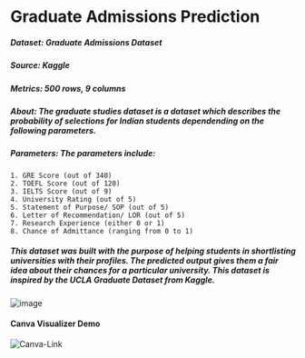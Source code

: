 # Graduate Admissions Prediction

##### Dataset: Graduate Admissions Dataset
##### Source: Kaggle
##### Metrics: 500 rows, 9 columns
##### About: The graduate studies dataset is a dataset which describes the probability of selections for Indian students dependending on the following parameters.
##### Parameters: The parameters include:
    1. GRE Score (out of 340)
    2. TOEFL Score (out of 120)
    3. IELTS Score (out of 9)
    4. University Rating (out of 5)
    5. Statement of Purpose/ SOP (out of 5)
    6. Letter of Recommendation/ LOR (out of 5)
    7. Research Experience (either 0 or 1)
    8. Chance of Admittance (ranging from 0 to 1)
##### This dataset was built with the purpose of helping students in shortlisting universities with their profiles. The predicted output gives them a fair idea about their chances for a particular university. This dataset is inspired by the UCLA Graduate Dataset from Kaggle.

![image](https://user-images.githubusercontent.com/56193559/144716931-b45284e8-def0-4196-9764-114ea42352f0.png)

#### Canva Visualizer Demo
![Canva-Link](https://www.canva.com/design/DAEyMz6AsJM/-VYHU3yP58Ux7aecANz1eA/view?utm_content=DAEyMz6AsJM&utm_campaign=designshare&utm_medium=link&utm_source=viewer)
